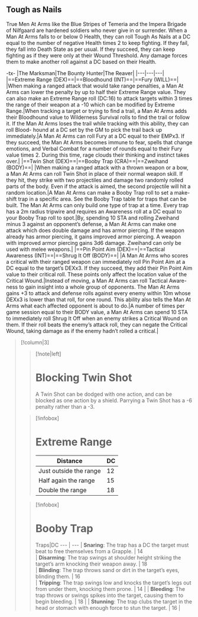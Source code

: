 ## Tough as Nails
True Men At Arms like the Blue Stripes of Temeria and the Impera Brigade of Nilfgaard are hardened soldiers who never give in or surrender. When a Man At Arms falls to or below 0 Health, they can roll Tough As Nails at a DC equal to the number of negative Health times 2 to keep fighting. If they fail, they fall into Death State as per usual. If they succeed, they can keep fighting as if they were only at their Wound Threshold. Any damage forces them to make another roll against a DC based on their Health.

-tx-
|The Marksman|The Bounty Hunter|The Reaver|
|---|---|---|
|==Extreme Range (DEX)==|==Bloodhound (INT)==|==Fury (WILL)==|
|When making a ranged attack that would take range penalties, a Man At Arms can lower the penalty by up to half their Extreme Range value. They can also make an Extreme Range roll (DC:16) to attack targets within 3 times the range of their weapon at a -10 which can be modified by Extreme Range.|When tracking a target or trying to find a trail, a Man At Arms adds their Bloodhound value to Wilderness Survival rolls to find the trail or follow it. If the Man At Arms loses the trail while tracking with this ability, they can roll Blood- hound at a DC set by the GM to pick the trail back up immediately.|A Man At Arms can roll Fury at a DC equal to their EMPx3. If they succeed, the Man At Arms becomes immune to fear, spells that change emotions, and Verbal Combat for a number of rounds equal to their Fury value times 2. During this time, rage clouds their thinking and instinct takes over.|
|==Twin Shot (DEX)==|==Booby Trap (CRA)==|==Zweihand (BODY)==|
|When making a ranged attack with a thrown weapon or a bow, a Man At Arms can roll Twin Shot in place of their normal weapon skill. If they hit, they strike with two projectiles and damage two randomly rolled parts of the body. Even if the attack is aimed, the second projectile will hit a random location.|A Man At Arms can make a Booby Trap roll to set a make- shift trap in a specific area. See the Booby Trap table for traps that can be built. The Man At Arms can only build one type of trap at a time. Every trap has a 2m radius tripwire and requires an Awareness roll at a DC equal to your Booby Trap roll to spot.|By, spending 10 STA and rolling Zweihand minus 3 against an opponent’s defense, a Man At Arms can make one attack which does double damage and has armor piercing. If the weapon already has armor piercing, it gains improved armor piercing. A weapon with improved armor piercing gains 3d6 damage. Zweihand can only be used with melee weapons.|
|==Pin Point Aim (DEX)==|==Tactical Awareness (INT)==|==Shrug It Off (BODY)==|
|A Man At Arms who scores a critical with their ranged weapon can immediately roll Pin Point Aim at a DC equal to the target’s DEXx3. If they succeed, they add their Pin Point Aim value to their critical roll. These points only affect the location value of the Critical Wound.|Instead of moving, a Man At Arms can roll Tactical Aware- ness to gain insight into a whole group of opponents. The Man At Arms gains +3 to attack and defense rolls against every enemy within 10m whose DEXx3 is lower than that roll, for one round. This ability also tells the Man At Arms what each affected opponent is about to do.|A number of times per game session equal to their BODY value, a Man At Arms can spend 10 STA to immediately roll Shrug It Off when an enemy strikes a Critical Wound on them. If their roll beats the enemy’s attack roll, they can negate the Critical Wound, taking damage as if the enemy hadn’t rolled a critical.|



>[!column|3]
>>[!note|left]
>># Blocking Twin Shot
>>A Twin Shot can be dodged with one action, and can be blocked as one action by a shield. Parrying a Twin Shot has a -6 penalty rather than a -3.
>
>>[!infobox]
>># Extreme Range
>>Distance|DC
>>---|---
>>Just outside the range|12
>>Half again the range|15
>>Double the range|18
>
>>[!infobox] 
>># Booby Trap
>>Traps|DC
--- | --- 
| **Snaring**: The trap has a DC the target must beat to free themselves from a Grapple.     | 14   
| **Disarming**: The trap swings at shoulder height striking the target’s arm knocking their weapon away.       | 18  
| **Blinding**: The trap throws sand or dirt in the target’s eyes, blinding them.       | 16   
| **Tripping**: The trap swings low and knocks the target’s legs out from under them, knocking them prone.    | 14  |
| **Bleeding**: The trap throws or swings spikes into the target, causing them to begin bleeding.   | 18   |
| **Stunning**: The trap clubs the target in the head or stomach with enough force to stun the target.   | 16 |



